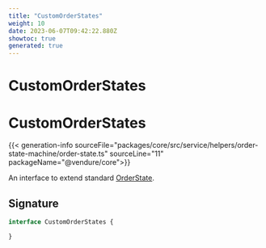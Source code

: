 ```yaml
---
title: "CustomOrderStates"
weight: 10
date: 2023-06-07T09:42:22.880Z
showtoc: true
generated: true
---
```

<!-- This file was generated from the Vendure source. Do not modify. Instead, re-run the "docs:build" script -->

# CustomOrderStates
<div class="symbol">


# CustomOrderStates

{{< generation-info sourceFile="packages/core/src/service/helpers/order-state-machine/order-state.ts" sourceLine="11" packageName="@vendure/core">}}

An interface to extend standard <a href='/typescript-api/orders/order-process#orderstate'>OrderState</a>.

## Signature

```TypeScript
interface CustomOrderStates {

}
```
</div>

